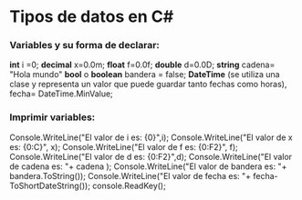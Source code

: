 # Tipos de datos en C#

### Variables y su forma de declarar: 

**int** i =0;
**decimal** x=0.0m;
**float** f=0.0f; 
**double** d=0.0D; 
**string** cadena= "Hola mundo"
**bool** o **boolean** bandera = false;
**DateTime** (se utiliza una clase y representa un valor que puede guardar tanto fechas como horas), fecha= DateTime.MinValue; 


### Imprimir variables: 

Console.WriteLine("El valor de i es: {0}",i);
Console.WriteLine("El valor de x es: {0:C}", x);
Console.WriteLine("El valor de f es: {0:F2}", f);
Console.WriteLine("El valor de d es: {0:F2}",d);
Console.WriteLine("El valor de cadena es: "+ cadena );
Console.WriteLine("El valor de bandera es: "+ bandera.ToString());
Console.WriteLine("El valor de fecha es: "+ fecha-ToShortDateString());
console.ReadKey(); 